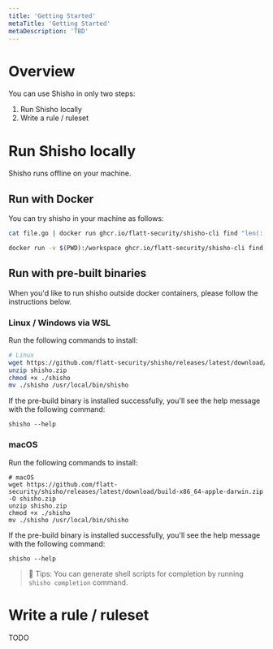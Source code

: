 ```yaml
---
title: 'Getting Started'
metaTitle: 'Getting Started'
metaDescription: 'TBD'
---
```


# Overview

You can use Shisho in only two steps:

1. Run Shisho locally
2. Write a rule / ruleset

# Run Shisho locally

Shisho runs offline on your machine.

## Run with Docker

You can try shisho in your machine as follows:

```sh
cat file.go | docker run ghcr.io/flatt-security/shisho-cli find "len(:[...])"
```

```sh
docker run -v $(PWD):/workspace ghcr.io/flatt-security/shisho-cli find "len(:[...])" file.go
```

## Run with pre-built binaries

When you'd like to run shisho outside docker containers, please follow the instructions below.

### Linux / Windows via WSL

Run the following commands to install:

```sh
# Linux
wget https://github.com/flatt-security/shisho/releases/latest/download/build-x86_64-unknown-linux-gnu.zip -O shisho.zip
unzip shisho.zip
chmod +x ./shisho
mv ./shisho /usr/local/bin/shisho
```

If the pre-build binary is installed successfully, you'll see the help message with the following command:

```
shisho --help
```

### macOS

Run the following commands to install:

```
# macOS
wget https://github.com/flatt-security/shisho/releases/latest/download/build-x86_64-apple-darwin.zip -O shisho.zip
unzip shisho.zip
chmod +x ./shisho
mv ./shisho /usr/local/bin/shisho
```

If the pre-build binary is installed successfully, you'll see the help message with the following command:

```
shisho --help
```

> 📝 Tips: You can generate shell scripts for completion by running `shisho completion` command.

# Write a rule / ruleset

TODO
